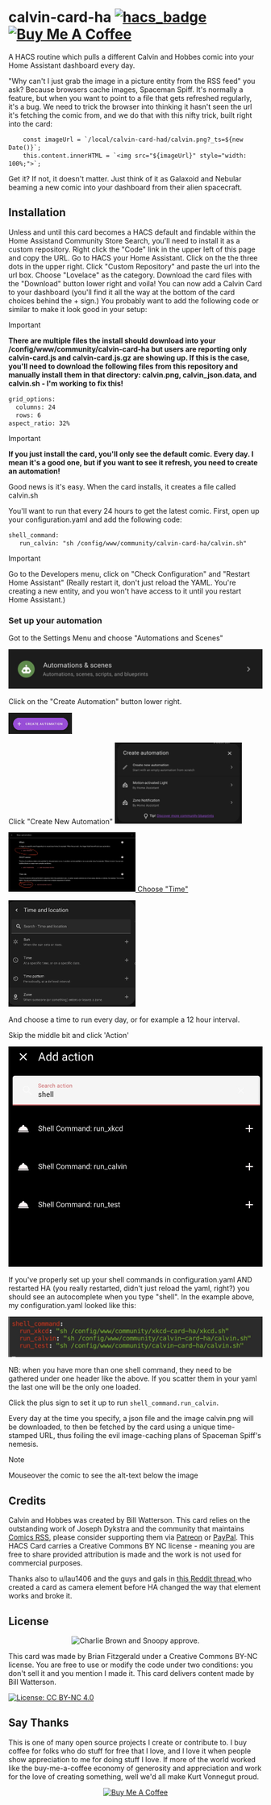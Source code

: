 # calvin-card-ha [![hacs_badge](https://img.shields.io/badge/HACS-Custom-41BDF5.svg?style=for-the-badge)](https://github.com/hacs/integration) <a href="https://www.buymeacoffee.com/brianfit" target="_blank"><img src="https://cdn.buymeacoffee.com/buttons/v2/default-yellow.png" alt="Buy Me A Coffee" style="height:25px!important; width:100px!important;" ></a>

A HACS routine which pulls a different Calvin and Hobbes comic into your Home Assistant dashboard every day. 

"Why can't I just grab the image in a picture entity from the RSS feed" you ask?  Because browsers cache images, Spaceman Spiff. It's normally a feature, but when you want to point to a file that gets refreshed regularly, it's a bug. We need to trick the browser into thinking it hasn't seen the url it's fetching the comic from, and we do that with this nifty trick, built right into the card:

        const imageUrl = `/local/calvin-card-had/calvin.png?_ts=${new Date()}`;
        this.content.innerHTML = `<img src="${imageUrl}" style="width: 100%;">`;

Get it? If not, it doesn't matter. Just think of it as Galaxoid and Nebular beaming a new comic into your dashboard from their alien spacecraft. 

## Installation

Unless and until this card becomes a HACS default and findable within the Home Assistand Community Store Search, you'll need to install it as a custom repository. Right click the "Code" link in the upper left of this page and copy the URL. Go to HACS your Home Assistant. Click on the the three dots in the upper right. Click "Custom Repository" and paste the url into the url box. Choose "Lovelace" as the category. Download the card files with the "Download" button lower right and voila! You can now add a Calvin Card to your dashboard (you'll find it all the way at the bottom of the card choices behind the + sign.) You probably want to add the following code or similar to make it look good in your setup: 

> [!IMPORTANT]
> <strong> There are multiple files the install should download into your /config/www/community/calvin-card-ha but users are reporting only calvin-card.js and calvin-card.js.gz are showing up. If this is the case, you'll need to download the following files from this repository and manually install them in that directory: calvin.png, calvin_json.data, and calvin.sh - I'm working to fix this!
</strong>


```
grid_options:
  columns: 24
  rows: 6
aspect_ratio: 32%
```

> [!IMPORTANT]
> <strong> If you just install the card, you'll only see the default comic. Every day. I mean it's a good one, but if you want to see it refresh, you need to create an automation! </strong>

Good news is it's easy. When the card installs, it creates a file called calvin.sh

You'll want to run that every 24 hours to get the latest comic. First, open up your configuration.yaml and add the following code:

```
shell_command:
   run_calvin: "sh /config/www/community/calvin-card-ha/calvin.sh"
```


> [!IMPORTANT]
> Go to the Developers menu, click on "Check Configuration" and "Restart Home Assistant" (Really restart it, don't just reload the YAML. You're creating a new entity, and you won't have access to it until you restart Home Assistant.)

### Set up your automation

Got to the Settings Menu and choose "Automations and Scenes"

<a href="#"><img src = "https://github.com/Brianfit/images/blob/main/automations%26scenes.jpg">
</a>

Click on the "Create Automation" button lower right. 

<a href="#">
<img src="https://github.com/Brianfit/images/blob/main/create.jpg" height="25%" width=25%>
</a>

Click "Create New Automation"
<a href="#">
<img src="https://github.com/Brianfit/images/blob/main/new.jpg" height="50%" width="50%">
</a>

<a href="#">
<img src="https://github.com/Brianfit/images/blob/main/actionclicks.jpg" height="50%" width="50%">
</a.

Choose "Time"

<a href="#">
<img src = "https://github.com/Brianfit/images/blob/main/time.jpg" height="50%" width="50%">
</a>

And choose a time to run every day, or for example a 12 hour interval. 

Skip the middle bit and click 'Action' 

<a href="#">
<img src = "https://github.com/Brianfit/images/blob/main/actionpopup.jpg">
</a>

If you've properly set up your shell commands in configuration.yaml AND restarted HA (you really restarted, didn't just reload the yaml, right?) you should see an autocomplete when you type "shell". In the example above, my configuration.yaml looked like this:

<a href="#">
<img src = "https://github.com/Brianfit/images/blob/main/multishell.jpg">
</a>

NB: when you have more than one shell command, they need to be gathered under one header like the above. If you scatter them in your yaml the last one will be the only one loaded. 

Click the plus sign to set it up to run `shell_command.run_calvin`.


Every day at the time you specify, a json file and the image calvin.png will be downloaded, to then be fetched by the card using a unique time-stamped URL, thus foiling the evil image-caching plans of Spaceman Spiff's nemesis. 
> [!NOTE]
> Mouseover the comic to see the alt-text below the image

## Credits

Calvin and Hobbes was created by Bill Watterson. This card relies on the outstanding work of Joseph Dykstra and the community that maintains <a href="https://www.comicsrss.com/">Comics RSS</a>, please consider supporting them via  <a href="https://www.patreon.com/bePatron?u=6855838">Patreon</a> or <a href="https://paypal.me/artskydj">PayPal</a>.  This HACS Card carries a Creative Commons BY NC license - meaning you are free to share provided attribution is made and the work is not used for commercial purposes. 

Thanks also to u/lau1406 and the guys and gals in <a href="https://www.reddit.com/r/homeassistant/comments/zwf4z1/i_integrated_calvin_comics_into_home_assistant/">this Reddit thread </a> who created a card as camera element before HA changed the way that element works and broke it. 

## License
<p align="center">
<img src="https://bob.bigw.org/ch/quote.jpg" alt="Charlie Brown and Snoopy approve." height="55%" width="55%">
</p>
This card was made by Brian Fitzgerald under a Creative Commons BY-NC license. You are free to use or modify the code under two conditions: you don't sell it and you mention I made it. 
This card delivers content made by Bill Watterson. 

[![License: CC BY-NC 4.0](https://licensebuttons.net/l/by-nc/4.0/80x15.png)](https://creativecommons.org/licenses/by-nc/4.0/)

## Say Thanks
This is one of many open source projects I create or contribute to. I buy coffee for folks who do stuff for free that I love, and I love it when people show appreciation to me for doing stuff I love. If more of the world worked like the buy-me-a-coffee economy of generosity and appreciation and work for the love of creating something, well we'd all make Kurt Vonnegut proud. 

<p align="center">
<a href="https://www.buymeacoffee.com/brianfit" target="_blank"><img src="https://cdn.buymeacoffee.com/buttons/v2/default-yellow.png" alt="Buy Me A Coffee" style="height: 60px !important;width: 217px !important;" ></a>
</p>





